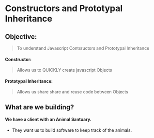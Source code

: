 # Constructors and Prototypal Inheritance
## Objective: 
> To understand Javascript Contsructors and Prototypal Inheritance
	
#### Constructor:
> Allows us to QUICKLY create javascript Objects

#### Prototypal Inheritance:
> Allows us share share and reuse code between Objects	
	
##	What are we building?

#### We have a client with an Animal Santuary. 
* They want us to build software to keep track of the animals.  
